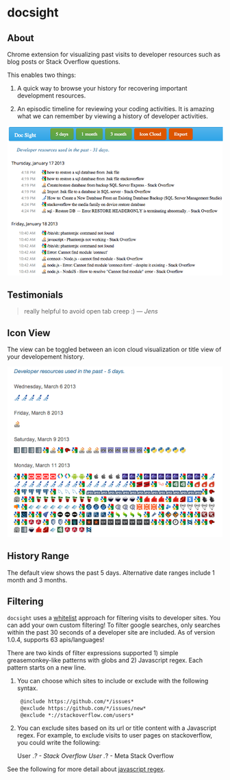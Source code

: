 docsight
==============

## About
Chrome extension for visualizing past visits to developer resources such as blog posts or Stack Overflow questions.

This enables two things:

1. A quick way to browse your history for recovering important development resources. 

2. An episodic timeline for reviewing your coding activities.  It is amazing what we can remember by viewing a history
of developer activities.


![Screenshot](https://github.com/chrisparnin/docsight/raw/master/docs/docSightTitleView.png)

## Testimonials

> really helpful to avoid open tab creep :) &mdash; <cite>Jens</cite>

## Icon View
The view can be toggled between an icon cloud visualization or title view of your developement history.

![ICON VIEW](https://github.com/chrisparnin/docsight/raw/master/docs/IconViews.png)

## History Range
The default view shows the past 5 days.  Alternative date ranges include 1 month and 3 months.

## Filtering

`docsight` uses a [whitelist](https://github.com/chrisparnin/docsight/blob/master/js/filterpresets.js) approach for filtering visits to developer sites.  You can add your own custom filtering!  To filter google searches, only searches within the past 30 seconds of a developer site are included.  As of version 1.0.4, supports 63 apis/languages!

There are two kinds of filter expressions supported 1) simple greasemonkey-like patterns with globs and 2) Javascript regex.
Each pattern starts on a new line.

1. You can choose which sites to include or exclude with the following syntax.

		@include https://github.com/*/issues* 
		@exclude https://github.com/*/issues/new* 
		@exclude *://stackoverflow.com/users*

2. You can exclude sites based on its url or title content with a Javascript regex.  For example, to exclude visits to user pages on stackoverflow, you could write the following:

      User .*? \- Stack Overflow
      User .*? \- Meta Stack Overflow

See the following for more detail about [javascript regex](https://developer.mozilla.org/en-US/docs/JavaScript/Guide/Regular_Expressions).
